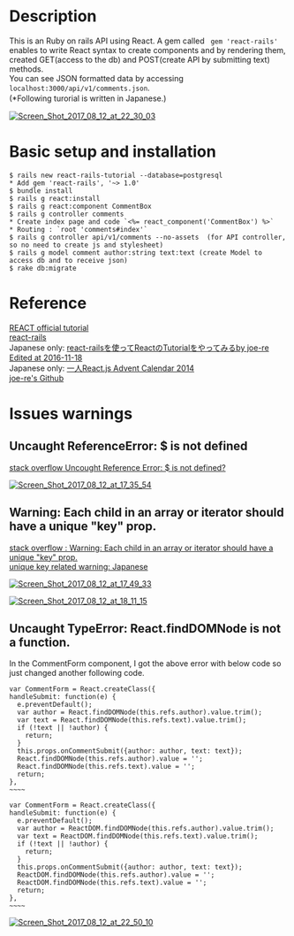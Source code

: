 # Description  
  This is an Ruby on rails API using React. A gem called ` gem 'react-rails'` enables to write React syntax to create components and by rendering them, created GET(access to the db) and POST(create API by submitting text) methods.  
  You can see JSON formatted data by accessing `localhost:3000/api/v1/comments.json`.   
  (*Following turorial is written in Japanese.) 　　  
    
  <a href="https://ibb.co/ksodNF"><img src="https://image.ibb.co/hHTOpv/Screen_Shot_2017_08_12_at_22_30_03.png" alt="Screen_Shot_2017_08_12_at_22_30_03" border="0"></a>  
      

# Basic setup and installation   
````  
$ rails new react-rails-tutorial --database=postgresql  
* Add gem 'react-rails', '~> 1.0'   
$ bundle install  
$ rails g react:install  
$ rails g react:component CommentBox  
$ rails g controller comments  
* Create index page and code `<%= react_component('CommentBox') %>`    
* Routing : `root 'comments#index'`  
$ rails g controller api/v1/comments --no-assets  (for API controller, so no need to create js and stylesheet)    
$ rails g model comment author:string text:text (create Model to access db and to receive json)  
$ rake db:migrate
````  
  
# Reference   
  [REACT official tutorial](https://facebook.github.io/react/tutorial/tutorial.html)   
  [react-rails](https://facebook.github.io/react/tutorial/tutorial.html)  
  Japanese only: [react-railsを使ってReactのTutorialをやってみるby joe-re Edited at 2016-11-18](http://qiita.com/joe-re/items/96f12dda4a62470d1d7c)     
  Japanese only: [一人React.js Advent Calendar 2014](http://qiita.com/advent-calendar/2014/reactjs)    
  [joe-re's Github](https://github.com/joe-re/react-rails-tutorial)   

# Issues warnings   
  
  ## Uncaught ReferenceError: $ is not defined    
    
  [stack overflow Uncought Reference Error: $ is not defined?](https://stackoverflow.com/questions/2075337/uncaught-referenceerror-is-not-defined)  

          
  <a href="https://ibb.co/hqbWRa"><img src="https://image.ibb.co/jPwnzv/Screen_Shot_2017_08_12_at_17_35_54.png" alt="Screen_Shot_2017_08_12_at_17_35_54" border="0"></a>  
      
     
       
  ## Warning: Each child in an array or iterator should have a unique "key" prop.   
    
  [stack overflow : Warning: Each child in an array or iterator should have a unique "key" prop.](https://stackoverflow.com/questions/34576332/warning-each-child-in-an-array-or-iterator-should-have-a-unique-key-prop-che)    
  [unique key related warning: Japanese](http://h3poteto.hatenablog.com/entry/2016/01/03/013921)  

        
  <a href="https://ibb.co/cxkEev"><img src="https://image.ibb.co/naSSzv/Screen_Shot_2017_08_12_at_17_49_33.png" alt="Screen_Shot_2017_08_12_at_17_49_33" border="0"></a>  
      
  <a href="https://ibb.co/nEXwRa"><img src="https://image.ibb.co/ickGRa/Screen_Shot_2017_08_12_at_18_11_15.png" alt="Screen_Shot_2017_08_12_at_18_11_15" border="0"></a>     
      
        
          
## Uncaught TypeError: React.findDOMNode is not a function.        
  In the CommentForm component, I got the above error with below code so just changed another following code.      
  ````    
  var CommentForm = React.createClass({  
  handleSubmit: function(e) {  
    e.preventDefault();  
    var author = React.findDOMNode(this.refs.author).value.trim();  
    var text = React.findDOMNode(this.refs.text).value.trim();  
    if (!text || !author) {  
      return;  
    }  
    this.props.onCommentSubmit({author: author, text: text});   
    React.findDOMNode(this.refs.author).value = '';   
    React.findDOMNode(this.refs.text).value = '';   
    return;   
  },   
  ~~~~
  ````      
  ````      
  var CommentForm = React.createClass({   
  handleSubmit: function(e) {   
    e.preventDefault();    
    var author = ReactDOM.findDOMNode(this.refs.author).value.trim();    
    var text = ReactDOM.findDOMNode(this.refs.text).value.trim();    
    if (!text || !author) {    
      return;    
    }    
    this.props.onCommentSubmit({author: author, text: text});    
    ReactDOM.findDOMNode(this.refs.author).value = '';    
    ReactDOM.findDOMNode(this.refs.text).value = '';    
    return;    
  },    
  ~~~~
  ````   
  <a href="https://ibb.co/j58g9v"><img src="https://image.ibb.co/nJ2mba/Screen_Shot_2017_08_12_at_22_50_10.png" alt="Screen_Shot_2017_08_12_at_22_50_10" border="0"></a>  

          
      
          